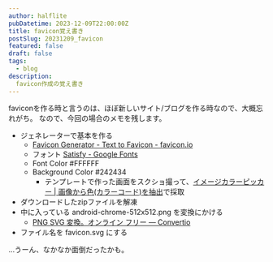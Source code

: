 ```yaml
---
author: halflite
pubDatetime: 2023-12-09T22:00:00Z
title: favicon覚え書き
postSlug: 20231209_favicon
featured: false
draft: false
tags:
  - blog
description:
  favicon作成の覚え書き
---
```


faviconを作る時と言うのは、ほぼ新しいサイト/ブログを作る時なので、大概忘れがち。 なので、今回の場合のメモを残します。

* ジェネレーターで基本を作る
    * [Favicon Generator - Text to Favicon - favicon.io](https://favicon.io/favicon-generator/)
    * フォント [Satisfy - Google Fonts](https://fonts.google.com/specimen/Satisfy)
    * Font Color #FFFFFF
    * Background Color #242434
       * テンプレートで作った画面をスクショ撮って、[イメージカラーピッカー | 画像から色(カラーコード)を抽出](https://lab.syncer.jp/Tool/Image-Color-Picker/)で採取
* ダウンロードしたzipファイルを解凍
* 中に入っている android-chrome-512x512.png を変換にかける
    * [PNG SVG 変換。オンライン フリー — Convertio](https://convertio.co/ja/png-svg/)
* ファイル名を favicon.svg にする

…うーん、なかなか面倒だったかも。
